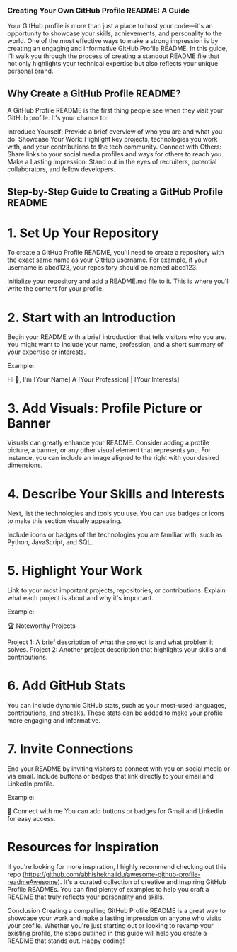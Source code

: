 ### Creating Your Own GitHub Profile README: A Guide 
Your GitHub profile is more than just a place to host your code—it's an opportunity to showcase your skills, achievements, and personality to the world. One of the most effective ways to make a strong impression is by creating an engaging and informative GitHub Profile README. In this guide, I'll walk you through the process of creating a standout README file that not only highlights your technical expertise but also reflects your unique personal brand.

## Why Create a GitHub Profile README?
A GitHub Profile README is the first thing people see when they visit your GitHub profile. It's your chance to:

Introduce Yourself: Provide a brief overview of who you are and what you do.
Showcase Your Work: Highlight key projects, technologies you work with, and your contributions to the tech community.
Connect with Others: Share links to your social media profiles and ways for others to reach you.
Make a Lasting Impression: Stand out in the eyes of recruiters, potential collaborators, and fellow developers.

## Step-by-Step Guide to Creating a GitHub Profile README
# 1. Set Up Your Repository
To create a GitHub Profile README, you'll need to create a repository with the exact same name as your GitHub username. For example, if your username is abcd123, your repository should be named abcd123.

Initialize your repository and add a README.md file to it. This is where you'll write the content for your profile.

# 2. Start with an Introduction
Begin your README with a brief introduction that tells visitors who you are. You might want to include your name, profession, and a short summary of your expertise or interests.

Example:

Hi 👋, I'm [Your Name]
A [Your Profession] | [Your Interests]

# 3. Add Visuals: Profile Picture or Banner
Visuals can greatly enhance your README. Consider adding a profile picture, a banner, or any other visual element that represents you. For instance, you can include an image aligned to the right with your desired dimensions.

# 4. Describe Your Skills and Interests
Next, list the technologies and tools you use. You can use badges or icons to make this section visually appealing.

Include icons or badges of the technologies you are familiar with, such as Python, JavaScript, and SQL.

# 5. Highlight Your Work
Link to your most important projects, repositories, or contributions. Explain what each project is about and why it's important.

Example:

🏆 Noteworthy Projects

Project 1: A brief description of what the project is and what problem it solves.
Project 2: Another project description that highlights your skills and contributions.
# 6. Add GitHub Stats
You can include dynamic GitHub stats, such as your most-used languages, contributions, and streaks. These stats can be added to make your profile more engaging and informative.

# 7. Invite Connections
End your README by inviting visitors to connect with you on social media or via email. Include buttons or badges that link directly to your email and LinkedIn profile.

Example:

🤝 Connect with me
You can add buttons or badges for Gmail and LinkedIn for easy access.

# Resources for Inspiration
If you're looking for more inspiration, I highly recommend checking out this repo (https://github.com/abhisheknaiidu/awesome-github-profile-readmeAwesome). It's a curated collection of creative and inspiring GitHub Profile READMEs. You can find plenty of examples to help you craft a README that truly reflects your personality and skills.

Conclusion
Creating a compelling GitHub Profile README is a great way to showcase your work and make a lasting impression on anyone who visits your profile. Whether you're just starting out or looking to revamp your existing profile, the steps outlined in this guide will help you create a README that stands out. Happy coding!







